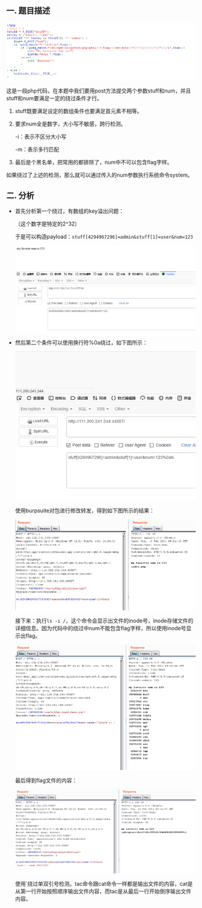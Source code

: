 ## 一. 题目描述

![image-20210209230917794](images/image-20210209230917794.png)

这是一段php代码，在本题中我们要用post方法提交两个参数stuff和num，并且stuff和num要满足一定的绕过条件才行。

1. stuff既要满足设定的数组条件也要满足首元素不相等。

2. 要求num全是数字，大小写不敏感，跨行检测。

   -i：表示不区分大小写

   -m：表示多行匹配

3. 最后是个黑名单，把常用的都排除了，num中不可以包含flag字样。

如果绕过了上述的检测，那么就可以通过传入的num参数执行系统命令system。

## 二. 分析

- 首先分析第一个绕过，有数组的key溢出问题：

  （这个数字是特定的2^32）

  于是可以构造payload：`stuff[4294967296]=admin&stuff[1]=user&num=123`

  ![image-20210209231637403](images/image-20210209231637403.png)

  

- 然后第二个条件可以使用换行符%0a绕过，如下图所示：

  ![image-20210216232444103](images/image-20210216232444103.png)

  使用burpsuite对包进行修改转发，得到如下图所示的结果：

  ![image-20210216232634067](images/image-20210216232634067.png)

  接下来：执行`ls -i /`，这个命令会显示出文件的inode号，inode存储文件的详细信息。因为代码中的绕过中num不能包含flag字样，所以使用inode号显示出flag。

  ![image-20210216233212342](images/image-20210216233212342.png)

  最后得到flag文件的内容：

  ![image-20210216233906467](images/image-20210216233906467.png)

  

  使用`绕过单双引号检测。tac命令跟cat命令一样都是输出文件的内容，cat是从第一行开始按照顺序输出文件内容，而tac是从最后一行开始倒序输出文件内容。

